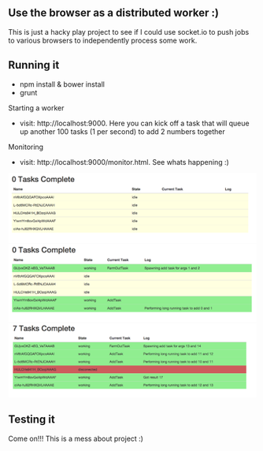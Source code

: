 Use the browser as a distributed worker :)
-------------------------------------------

This is just a hacky play project to see if I could use socket.io to push jobs to various browsers to independently process some work.

Running it
----------------------

- npm install & bower install
- grunt

Starting a worker
- visit: http://localhost:9000. Here you can kick off a task that will queue up another 100 tasks (1 per second) to add 2 numbers together

Monitoring
- visit: http://localhost:9000/monitor.html. See whats happening :)


![idle](https://raw.githubusercontent.com/chrisjowen/distributed-browser-workers/master/src/example/img/idle.png)
![connecting](https://raw.githubusercontent.com/chrisjowen/distributed-browser-workers/master/src/example/img/connectedb.png)
![disconnected](https://raw.githubusercontent.com/chrisjowen/distributed-browser-workers/master/src/example/img/disconnected.png)


Testing it
------------

Come on!!! This is a mess about project :)
